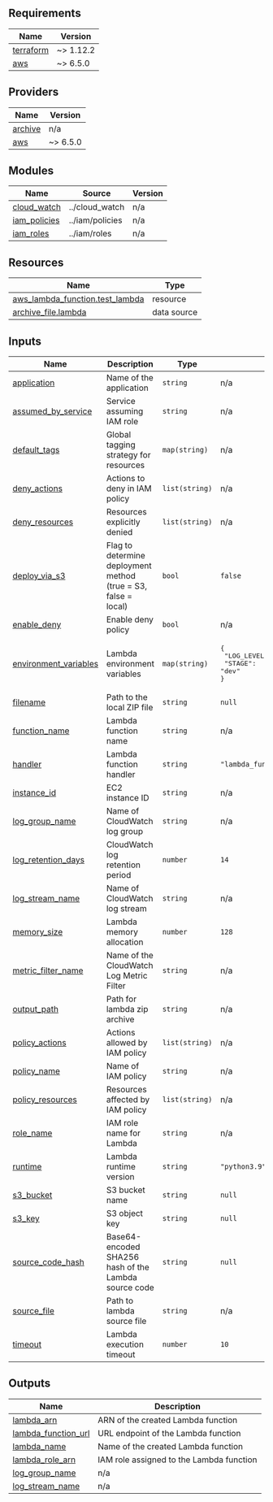 <!-- BEGIN_TF_DOCS -->
## Requirements

| Name | Version |
|------|---------|
| <a name="requirement_terraform"></a> [terraform](#requirement\_terraform) | ~> 1.12.2 |
| <a name="requirement_aws"></a> [aws](#requirement\_aws) | ~> 6.5.0 |

## Providers

| Name | Version |
|------|---------|
| <a name="provider_archive"></a> [archive](#provider\_archive) | n/a |
| <a name="provider_aws"></a> [aws](#provider\_aws) | ~> 6.5.0 |

## Modules

| Name | Source | Version |
|------|--------|---------|
| <a name="module_cloud_watch"></a> [cloud\_watch](#module\_cloud\_watch) | ../cloud_watch | n/a |
| <a name="module_iam_policies"></a> [iam\_policies](#module\_iam\_policies) | ../iam/policies | n/a |
| <a name="module_iam_roles"></a> [iam\_roles](#module\_iam\_roles) | ../iam/roles | n/a |

## Resources

| Name | Type |
|------|------|
| [aws_lambda_function.test_lambda](https://registry.terraform.io/providers/hashicorp/aws/latest/docs/resources/lambda_function) | resource |
| [archive_file.lambda](https://registry.terraform.io/providers/hashicorp/archive/latest/docs/data-sources/file) | data source |

## Inputs

| Name | Description | Type | Default | Required |
|------|-------------|------|---------|:--------:|
| <a name="input_application"></a> [application](#input\_application) | Name of the application | `string` | n/a | yes |
| <a name="input_assumed_by_service"></a> [assumed\_by\_service](#input\_assumed\_by\_service) | Service assuming IAM role | `string` | n/a | yes |
| <a name="input_default_tags"></a> [default\_tags](#input\_default\_tags) | Global tagging strategy for resources | `map(string)` | n/a | yes |
| <a name="input_deny_actions"></a> [deny\_actions](#input\_deny\_actions) | Actions to deny in IAM policy | `list(string)` | n/a | yes |
| <a name="input_deny_resources"></a> [deny\_resources](#input\_deny\_resources) | Resources explicitly denied | `list(string)` | n/a | yes |
| <a name="input_deploy_via_s3"></a> [deploy\_via\_s3](#input\_deploy\_via\_s3) | Flag to determine deployment method (true = S3, false = local) | `bool` | `false` | no |
| <a name="input_enable_deny"></a> [enable\_deny](#input\_enable\_deny) | Enable deny policy | `bool` | n/a | yes |
| <a name="input_environment_variables"></a> [environment\_variables](#input\_environment\_variables) | Lambda environment variables | `map(string)` | <pre>{<br/>  "LOG_LEVEL": "info",<br/>  "STAGE": "dev"<br/>}</pre> | no |
| <a name="input_filename"></a> [filename](#input\_filename) | Path to the local ZIP file | `string` | `null` | no |
| <a name="input_function_name"></a> [function\_name](#input\_function\_name) | Lambda function name | `string` | n/a | yes |
| <a name="input_handler"></a> [handler](#input\_handler) | Lambda function handler | `string` | `"lambda_function.lambda_handler"` | no |
| <a name="input_instance_id"></a> [instance\_id](#input\_instance\_id) | EC2 instance ID | `string` | n/a | yes |
| <a name="input_log_group_name"></a> [log\_group\_name](#input\_log\_group\_name) | Name of CloudWatch log group | `string` | n/a | yes |
| <a name="input_log_retention_days"></a> [log\_retention\_days](#input\_log\_retention\_days) | CloudWatch log retention period | `number` | `14` | no |
| <a name="input_log_stream_name"></a> [log\_stream\_name](#input\_log\_stream\_name) | Name of CloudWatch log stream | `string` | n/a | yes |
| <a name="input_memory_size"></a> [memory\_size](#input\_memory\_size) | Lambda memory allocation | `number` | `128` | no |
| <a name="input_metric_filter_name"></a> [metric\_filter\_name](#input\_metric\_filter\_name) | Name of the CloudWatch Log Metric Filter | `string` | n/a | yes |
| <a name="input_output_path"></a> [output\_path](#input\_output\_path) | Path for lambda zip archive | `string` | n/a | yes |
| <a name="input_policy_actions"></a> [policy\_actions](#input\_policy\_actions) | Actions allowed by IAM policy | `list(string)` | n/a | yes |
| <a name="input_policy_name"></a> [policy\_name](#input\_policy\_name) | Name of IAM policy | `string` | n/a | yes |
| <a name="input_policy_resources"></a> [policy\_resources](#input\_policy\_resources) | Resources affected by IAM policy | `list(string)` | n/a | yes |
| <a name="input_role_name"></a> [role\_name](#input\_role\_name) | IAM role name for Lambda | `string` | n/a | yes |
| <a name="input_runtime"></a> [runtime](#input\_runtime) | Lambda runtime version | `string` | `"python3.9"` | no |
| <a name="input_s3_bucket"></a> [s3\_bucket](#input\_s3\_bucket) | S3 bucket name | `string` | `null` | no |
| <a name="input_s3_key"></a> [s3\_key](#input\_s3\_key) | S3 object key | `string` | `null` | no |
| <a name="input_source_code_hash"></a> [source\_code\_hash](#input\_source\_code\_hash) | Base64-encoded SHA256 hash of the Lambda source code | `string` | `null` | no |
| <a name="input_source_file"></a> [source\_file](#input\_source\_file) | Path to lambda source file | `string` | n/a | yes |
| <a name="input_timeout"></a> [timeout](#input\_timeout) | Lambda execution timeout | `number` | `10` | no |

## Outputs

| Name | Description |
|------|-------------|
| <a name="output_lambda_arn"></a> [lambda\_arn](#output\_lambda\_arn) | ARN of the created Lambda function |
| <a name="output_lambda_function_url"></a> [lambda\_function\_url](#output\_lambda\_function\_url) | URL endpoint of the Lambda function |
| <a name="output_lambda_name"></a> [lambda\_name](#output\_lambda\_name) | Name of the created Lambda function |
| <a name="output_lambda_role_arn"></a> [lambda\_role\_arn](#output\_lambda\_role\_arn) | IAM role assigned to the Lambda function |
| <a name="output_log_group_name"></a> [log\_group\_name](#output\_log\_group\_name) | n/a |
| <a name="output_log_stream_name"></a> [log\_stream\_name](#output\_log\_stream\_name) | n/a |
<!-- END_TF_DOCS -->
